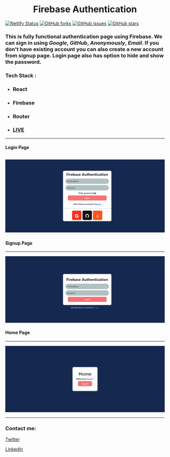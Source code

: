 <h1 align=center>Firebase Authentication</h1>

[![Netlify Status](https://api.netlify.com/api/v1/badges/a3d9c4ee-be81-4d30-a1a4-384d0d04cd44/deploy-status)](https://app.netlify.com/sites/authusingfirebase/deploys) [![GitHub forks](https://img.shields.io/github/forks/VanshSh/Firebase_Authentication?style=for-the-badge)](https://github.com/VanshSh/Firebase_Authentication/network) [![GitHub issues](https://img.shields.io/github/issues/VanshSh/Firebase_Authentication?style=for-the-badge)](https://github.com/VanshSh/Firebase_Authentication/issues) [![GitHub stars](https://img.shields.io/github/stars/VanshSh/Firebase_Authentication?color=yellow&style=for-the-badge)](https://github.com/VanshSh/Firebase_Authentication/stargazers)

### This is fully functional authentication page using **Firebase**. We can sign in using _Google_, _GitHub_, _Anonymously_, _Email_. If you don't have existing account you can also create a new account from signup page. Login page also has option to hide and show the password.



### Tech Stack :

-   ### React
-   ### Firebase
-   ### Router
-   ### [LIVE](https://authusingfirebase.netlify.app/)

---

#### Login Page

## ![Login](./src/images/login.png)

#### Signup Page

---

![Singup](./src/images/signup.png)

#### Home Page

---

![Home](./src/images/after%20login.png)

---

### Contact me:

[Twitter](https://twitter.com/Vanshsh2701)

[LinkedIn](https://www.linkedin.com/in/vanshsharma27/)
